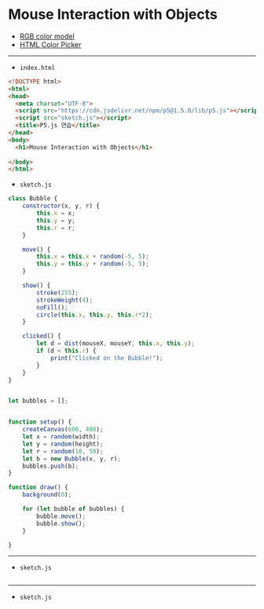 # Mouse Interaction with Objects

- [RGB color model](https://en.wikipedia.org/wiki/RGB_color_model)
- [HTML Color Picker](https://www.w3schools.com/colors/colors_picker.asp)

---

- `index.html`

```html
<!DOCTYPE html>
<html>
<head>
  <meta charset="UTF-8">
  <script src="https://cdn.jsdelivr.net/npm/p5@1.5.0/lib/p5.js"></script>
  <script src="sketch.js"></script>
  <title>P5.js 연습</title>
</head>
<body>
  <h1>Mouse Interaction with Objects</h1>
  
</body>
</html>
```


- `sketch.js`

```javascript
class Bubble {
    constructor(x, y, r) {
        this.x = x;
        this.y = y;
        this.r = r;
    }

    move() {
        this.x = this.x + random(-5, 5);
        this.y = this.y + random(-5, 5);
    }

    show() {
        stroke(255);
        strokeWeight(4);
        noFill();
        circle(this.x, this.y, this.r*2);
    }

    clicked() {
        let d = dist(mouseX, mouseY, this.x, this.y);
        if (d < this.r) {
            print("Clicked on the Bubble!");
        }
    }
}


let bubbles = [];


function setup() {
    createCanvas(600, 400);
    let x = random(width);
    let y = random(height);
    let r = random(10, 50);
    let b = new Bubble(x, y, r);
    bubbles.push(b);
}

function draw() {
    background(0);

    for (let bubble of bubbles) {
        bubble.move();
        bubble.show();
    }

}
```

---

- `sketch.js`

```javascript

```

---

- `sketch.js`

```javascript

```


